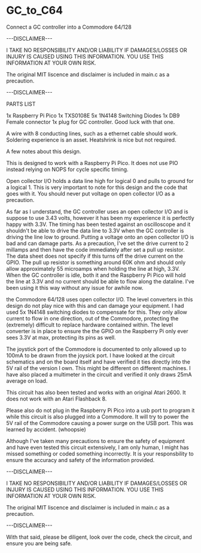 # GC_to_C64
Connect a GC controller into a Commodore 64/128


---DISCLAIMER---

I TAKE NO RESPONSIBILITY  AND/OR LIABILITY IF DAMAGES/LOSSES OR INJURY IS CAUSED USING THIS INFORMATION.
YOU USE THIS INFORMATION AT YOUR OWN RISK.

The original MIT liscence and disclaimer is included in main.c as a precaution.

---DISCLAIMER---

PARTS LIST

1x Raspberry Pi Pico
1x TXS0108E
5x 1N4148 Switching Diodes
1x DB9 Female connector
1x plug for GC controller. Good luck with that one.

A wire with 8 conducting lines, such as a ethernet cable should work. Soldering experience is an asset. Heatshrink is nice but not required.


A few notes about this design.

This is designed to work with a Raspberry Pi Pico. It does not use PIO instead relying on NOPS for cycle specific timing.

Open collector I/O holds a data line high for logical 0 and pulls to ground for a logical 1. This is very important to note for this design and the code that goes with it. You should never put voltage on open collector I/O as a precaution.

As far as I understand, the GC controller uses an open collector I/O and is suppose to use 3.43 volts, however it has been my experience it is perfectly happy with 3.3V. The timing has been tested against an oscilloscope and it shouldn't be able to drive the data line to 3.3V when the GC controller is driving the line low to ground. Putting a voltage onto an open collector I/O is bad and can damage parts. As a precaution, I've set the drive current to 2 millamps and then have the code immediately after set a pull up resistor. The data sheet does not specify if this turns off the drive current on the GPIO. The pull up resistor is something around 60K ohm and should only allow approximately 55 microamps when holding the line at high, 3.3V. When the GC controller is idle, both it and the Raspberry Pi Pico will hold the line at 3.3V and no current should be able to flow along the dataline. I've been using it this way without any issue for awhile now.

the Commodore 64/128 uses open collector I/O. The level converters in this design do not play nice with this and can damage your equipment. I had used 5x 1N4148 switching diodes to compensate for this. They only allow current to flow in one direction, out of the Commodore, protecting the (extremely) difficult to replace hardware contained within. The level converter is in place to ensure the the GPIO on the Raspberry Pi only ever sees 3.3V at max, protecting its pins as well.

The joystick port of the Commodore is documented to only allowed up to 100mA to be drawn from the joysick port. I have looked at the circuit schematics and on the board itself and have verified it ties directly into the 5V rail of the version I own. This might be different on different machines. I have also placed a multimeter in the circuit and verified it only draws 25mA average on load.

This circuit has also been tested and works with an original Atari 2600. It does not work with an Atari Flashback 8.

Please also do not plug in the Raspberry Pi Pico into a usb port to program it while this circuit is also plugged into a Commodore. It will try to power the 5V rail of the Commodore causing a power surge on the USB port. This was learned by accident. (whoopsie)

Although I've taken many precautions to ensure the safety of equipment and have even tested this circuit extensively, I am only human, I might has missed something or coded something incorrectly. It is your responsbility to ensure the accuracy and safety of the information provided.

---DISCLAIMER---

I TAKE NO RESPONSIBILITY  AND/OR LIABILITY IF DAMAGES/LOSSES OR INJURY IS CAUSED USING THIS INFORMATION.
YOU USE THIS INFORMATION AT YOUR OWN RISK.

The original MIT liscence and disclaimer is included in main.c as a precaution.

---DISCLAIMER---

With that said, please be diligent, look over the code, check the circuit, and ensure you are being safe.
